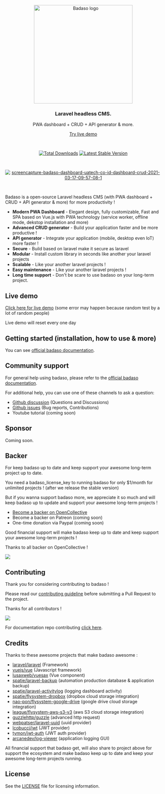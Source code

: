 <p align="center">
  <a href="https://badaso-docs.uatech.co.id/">
    <img src="https://i.ibb.co/6Yx8HbP/Badaso-1.png" width="318px" alt="Badaso logo" />
  </a>
</p>
<h3 align="center">Laravel headless CMS.</h3>
<p align="center">PWA dashboard + CRUD + API generator & more.</p>
<p align="center"><a href="#live-demo">Try live demo</a></p>
<br />

<p align="center">
<a href="https://packagist.org/packages/uasoft-indonesia/badaso"><img src="https://img.shields.io/packagist/dt/uasoft-indonesia/badaso" alt="Total Downloads"></a>
<a href="https://packagist.org/packages/uasoft-indonesia/badaso"><img src="https://img.shields.io/packagist/v/uasoft-indonesia/badaso" alt="Latest Stable Version"></a>
</p>


<br>

<p align="center">
  <a href="https://badaso-docs.uatech.co.id/">
    <img src="https://i.imgur.com/oROOCjk.png" alt="screencapture-badaso-dashboard-uatech-co-id-dashboard-crud-2021-03-17-09-57-08-1" />
  </a>
</p>

<br>

Badaso is a open-source Laravel headless CMS (with PWA dashboard + CRUD + API generator & more) for more productivity !

- **Modern PWA  Dashboard** - Elegant design, fully customizable, Fast and SPA based on Vue.js with PWA technology (service worker, offline mode, dekstop installation and more)
- **Advanced CRUD generator** - Build your application faster and be more productive !
- **API generator** - Integrate your application (mobile, desktop even IoT) more faster !
- **Secure** - Build based on laravel make it secure as laravel
- **Modular** - Install custom library in seconds like another your laravel projects
- **Scalable** - Like your another laravel projects !
- **Easy maintenance** - Like your another laravel projects !
- **Long time support** - Don't be scare to use badaso on your long-term project.

## Live demo

<a href="https://badaso-demo.uatech.co.id/admin-panel/login" target="_blank">Click here for live demo</a> (some error may happen because random test by a lot of random people)

Live demo will reset every one day 

## Getting started (installation, how to use & more)

You can see <a href="https://badaso-docs.uatech.co.id/docs/en/getting-started/installation/" target="_blank">official badaso documentation</a>.

## Community support

For general help using badaso, please refer to the [official badaso documentation](https://badaso-docs.uatech.co.id/docs/). 

For additional help, you can use one of these channels to ask a question:

- [Github discussion](https://github.com/uasoft-indonesia/badaso/discussions) (Questions and Discussions)
- [Github issues](https://github.com/uasoft-indonesia/badaso/issues) (Bug reports, Contributions)
- Youtube tutorial (coming soon)

## Sponsor

Coming soon.

## Backer 

For keep badaso up to date and keep support your awesome long-term project up to date.

You need a badaso_license_key to running badaso for only $1/month for unlimited projects ! (after we release the stable version)

But if you wanna support badaso more, we appreciate it so much and will keep badaso up to update and support your awesome long-term projects !

- [Become a backer on OpenCollective](https://opencollective.com/badaso)
- Become a backer on Patreon (coming soon)
- One-time donation via Paypal (coming soon)

Good financial support will make badaso keep up to date and keep support your awesome long-term projects !

Thanks to all backer on OpenCollective !

<a href="https://opencollective.com/badaso#backers" target="_blank"><img src="https://opencollective.com/badaso/backers.svg?width=890"></a>

## Contributing

Thank you for considering contributing to badaso ! 

Please read our [contributing guideline](./CONTRIBUTING.md) before submitting a Pull Request to the project.

Thanks for all contributors !

<a href="https://github.com/uasoft-indonesia/badaso/graphs/contributors"><img src="https://opencollective.com/badaso/contributors.svg?width=890&button=false" /></a>

For documentation repo contributing [click here](https://github.com/uasoft-indonesia/badaso-documentation).

## Credits

Thanks to these awesome projects that make badaso awesome :

- [laravel/laravel](https://github.com/laravel/laravel) (Framework)
- [vuejs/vue](https://github.com/vuejs/vue) (Javascript framework)
- [lusaxweb/vuesax](https://github.com/lusaxweb/vuesax) (Vue component)
- [spatie/laravel-backup](https://github.com/spatie/laravel-backup) (automation production database & application backup)
- [spatie/laravel-activitylog](https://github.com/spatie/laravel-activitylog) (logging dashboard activity)
- [spatie/flysystem-dropbox](https://github.com/spatie/flysystem-dropbox) (dropbox cloud storage integration)
- [nao-pon/flysystem-google-drive](https://github.com/nao-pon/flysystem-google-drive) (google drive cloud storage integration)
- [league/flysystem-aws-s3-v3](https://github.com/league/flysystem-aws-s3-v3) (aws S3 cloud storage integration)
- [guzzlehttp/guzzle](https://github.com/guzzlehttp/guzzle) (advanced http request)
- [webpatser/laravel-uuid](https://github.com/webpatser/laravel-uuid) (uuid provider)
- [lcobucci/jwt](https://github.com/lcobucci/jwt) (JWT provider)
- [tymon/jwt-auth](https://github.com/tymon/jwt-auth) (JWT auth provider)
- [arcanedev/log-viewer](https://github.com/) (application logging GUI)

All financial support that badaso get, will also share to project above for support the ecosystem and make badaso keep up to date and keep your awesome long-term projects running.

## License

See the [LICENSE](./LICENSE) file for licensing information.
